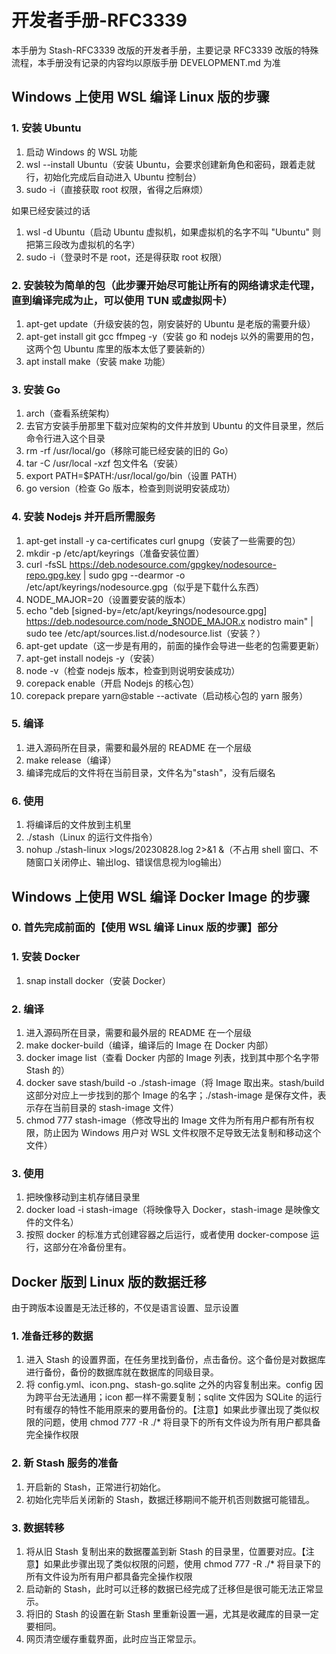 # 开发者手册-RFC3339

本手册为 Stash-RFC3339 改版的开发者手册，主要记录 RFC3339 改版的特殊流程，本手册没有记录的内容均以原版手册 DEVELOPMENT.md 为准

## Windows 上使用 WSL 编译 Linux 版的步骤

### 1. 安装 Ubuntu

1. 启动 Windows 的 WSL 功能
2. wsl --install Ubuntu（安装 Ubuntu，会要求创建新角色和密码，跟着走就行，初始化完成后自动进入 Ubuntu 控制台）
3. sudo -i（直接获取 root 权限，省得之后麻烦）

如果已经安装过的话

1. wsl -d Ubuntu（启动 Ubuntu 虚拟机，如果虚拟机的名字不叫 "Ubuntu" 则把第三段改为虚拟机的名字）
2. sudo -i（登录时不是 root，还是得获取 root 权限）

### 2. 安装较为简单的包（此步骤开始尽可能让所有的网络请求走代理，直到编译完成为止，可以使用 TUN 或虚拟网卡）

1. apt-get update（升级安装的包，刚安装好的 Ubuntu 是老版的需要升级）
2. apt-get install git gcc ffmpeg -y（安装 go 和 nodejs 以外的需要用的包，这两个包 Ubuntu 库里的版本太低了要装新的）
3. apt install make（安装 make 功能）

### 3. 安装 Go

1. arch（查看系统架构）
2. 去官方安装手册那里下载对应架构的文件并放到 Ubuntu 的文件目录里，然后命令行进入这个目录
3. rm -rf /usr/local/go（移除可能已经安装的旧的 Go）
4. tar -C /usr/local -xzf 包文件名（安装）
5. export PATH=$PATH:/usr/local/go/bin（设置 PATH）
6. go version（检查 Go 版本，检查到则说明安装成功）

### 4. 安装 Nodejs 并开启所需服务
1. apt-get install -y ca-certificates curl gnupg（安装了一些需要的包）
2. mkdir -p /etc/apt/keyrings（准备安装位置）
3. curl -fsSL https://deb.nodesource.com/gpgkey/nodesource-repo.gpg.key | sudo gpg --dearmor -o /etc/apt/keyrings/nodesource.gpg（似乎是下载什么东西）
4. NODE_MAJOR=20（设置要安装的版本）
5. echo "deb [signed-by=/etc/apt/keyrings/nodesource.gpg] https://deb.nodesource.com/node_$NODE_MAJOR.x nodistro main" | sudo tee /etc/apt/sources.list.d/nodesource.list（安装？）
6. apt-get update（这一步是有用的，前面的操作会导进一些老的包需要更新）
7. apt-get install nodejs -y（安装）
8. node -v（检查 nodejs 版本，检查到则说明安装成功）
9. corepack enable（开启 Nodejs 的核心包）
10. corepack prepare yarn@stable --activate（启动核心包的 yarn 服务）

### 5. 编译

1. 进入源码所在目录，需要和最外层的 README 在一个层级
2. make release（编译）
3. 编译完成后的文件将在当前目录，文件名为"stash"，没有后缀名

### 6. 使用

1. 将编译后的文件放到主机里
2. ./stash（Linux 的运行文件指令）
3. nohup ./stash-linux >logs/20230828.log 2>&1 &（不占用 shell 窗口、不随窗口关闭停止、输出log、错误信息视为log输出）

## Windows 上使用 WSL 编译 Docker Image 的步骤

### 0. 首先完成前面的【使用 WSL 编译 Linux 版的步骤】部分

### 1. 安装 Docker

1.  snap install docker（安装 Docker）

### 2. 编译

1. 进入源码所在目录，需要和最外层的 README 在一个层级
2. make docker-build（编译，编译后的 Image 在 Docker 内部）
3. docker image list（查看 Docker 内部的 Image 列表，找到其中那个名字带 Stash 的）
4. docker save stash/build -o ./stash-image（将 Image 取出来。stash/build 这部分对应上一步找到的那个 Image 的名字；./stash-image 是保存文件，表示存在当前目录的 stash-image 文件）
5. chmod 777 stash-image（修改导出的 Image 文件为所有用户都有所有权限，防止因为 Windows 用户对 WSL 文件权限不足导致无法复制和移动这个文件）

### 3. 使用

1. 把映像移动到主机存储目录里
2. docker load -i stash-image（将映像导入 Docker，stash-image 是映像文件的文件名）
3. 按照 docker 的标准方式创建容器之后运行，或者使用 docker-compose 运行，这部分在冷备份里有。

## Docker 版到 Linux 版的数据迁移

由于跨版本设置是无法迁移的，不仅是语言设置、显示设置

### 1. 准备迁移的数据

1. 进入 Stash 的设置界面，在任务里找到备份，点击备份。这个备份是对数据库进行备份，备份的数据库就在数据库的同级目录。
2. 将 config.yml、icon.png、stash-go.sqlite 之外的内容复制出来。config 因为跨平台无法通用；icon 都一样不需要复制；sqlite 文件因为 SQLite 的运行时有缓存的特性不能用原来的要用备份的。【注意】如果此步骤出现了类似权限的问题，使用 chmod 777 -R ./* 将目录下的所有文件设为所有用户都具备完全操作权限

### 2. 新 Stash 服务的准备
1. 开启新的 Stash，正常进行初始化。
2. 初始化完毕后关闭新的 Stash，数据迁移期间不能开机否则数据可能错乱。

### 3. 数据转移
1. 将从旧 Stash 复制出来的数据覆盖到新 Stash 的目录里，位置要对应。【注意】如果此步骤出现了类似权限的问题，使用 chmod 777 -R ./* 将目录下的所有文件设为所有用户都具备完全操作权限
2. 启动新的 Stash，此时可以迁移的数据已经完成了迁移但是很可能无法正常显示。
3. 将旧的 Stash 的设置在新 Stash 里重新设置一遍，尤其是收藏库的目录一定要相同。
4. 网页清空缓存重载界面，此时应当正常显示。